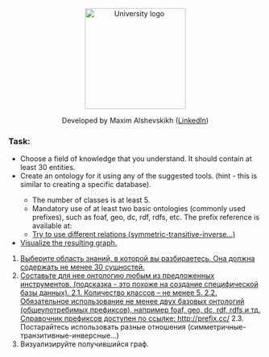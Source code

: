 <!-- UNIVERSITY LOGO -->
<div align="center">
  <a href="https://bmstu.ru">
    <img src="https://user-images.githubusercontent.com/67475107/225371733-8fd6f639-bf62-49bd-866c-4e08116fa20c.png" alt="University logo" height="200">
  </a>
  
  Developed by Maxim Alshevskikh (<a href="https://www.linkedin.com/in/maxim-alshevskikh-b473b42b3/">LinkedIn</a>)
  <br/>
</div>

<h3>Task:</h3>
<ul>
  <li>Choose a field of knowledge that you understand. It should contain at least 30 entities.</li>
  <li>Create an ontology for it using any of the suggested tools. (hint - this is similar to creating a specific database).</li>
  <ul>
      <li>The number of classes is at least 5.</li>
      <li>Mandatory use of at least two basic ontologies (commonly used prefixes), such as foaf, geo, dc, rdf, rdfs, etc. The prefix reference is available at: <a href=http://prefix.cc/"></li>
      <li>Try to use different relations (symmetric-transitive-inverse...)</li>
  </ul>
  <li>Visualize the resulting graph.</li>
</ul>
        
1. Выберите область знаний, в которой вы разбираетесь. Она должна содержать не менее 30 сущностей.
2. Составьте для нее онтологию любым из предложенных инструментов. (подсказка - это похоже на создание специфической базы данных).
2.1. Количество классов – не менее 5.
2.2. Обязательное использование не менее двух базовых онтологий
(общеупотребимых префиксов), например foaf, geo, dc, rdf, rdfs и тд. Справочник префиксов доступен по ссылке: http://prefix.cc/
2.3. Постарайтесь использовать разные отношения (симметричные-транзитивные-инверсные...)
3. Визуализируйте получившийся граф.
